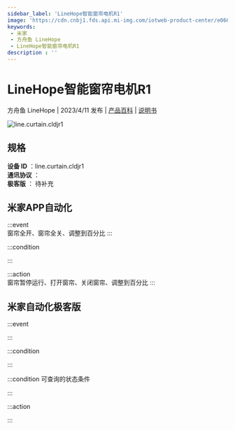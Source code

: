```yaml
---
sidebar_label: 'LineHope智能窗帘电机R1'
image: 'https://cdn.cnbj1.fds.api.mi-img.com/iotweb-product-center/e060755406ca60f9fdf2edae11b9c6d6_1673590330313.png?GalaxyAccessKeyId=AKVGLQWBOVIRQ3XLEW&Expires=9223372036854775807&Signature=hkH+vOBwwIuPtes39nG6nRs0tFM='
keywords: 
 - 米家
 - 方舟鱼 LineHope
 - LineHope智能窗帘电机R1
description : ''
---
```

# LineHope智能窗帘电机R1

方舟鱼 LineHope | 2023/4/11 发布 | [产品百科](https://home.mi.com/webapp/content/baike/product/index.html?model=line.curtain.cldjr1/) | [说明书](https://home.mi.com/views/introduction.html?model=line.curtain.cldjr1&region=cn)

![line.curtain.cldjr1](https://cdn.cnbj1.fds.api.mi-img.com/iotweb-product-center/e060755406ca60f9fdf2edae11b9c6d6_1673590330313.png?GalaxyAccessKeyId=AKVGLQWBOVIRQ3XLEW&Expires=9223372036854775807&Signature=hkH+vOBwwIuPtes39nG6nRs0tFM=)

## 规格  
> 
**设备 ID** ：line.curtain.cldjr1  
**通讯协议** ：  
**极客版**  ： 待补充 


## 米家APP自动化  

:::event  
窗帘全开、窗帘全关、调整到百分比
:::

:::condition  

:::

:::action   
窗帘暂停运行、打开窗帘、关闭窗帘、调整到百分比
:::

## 米家自动化极客版  

:::event  

:::

:::condition  

:::

:::condition 可查询的状态条件  

:::

:::action  

:::

        
